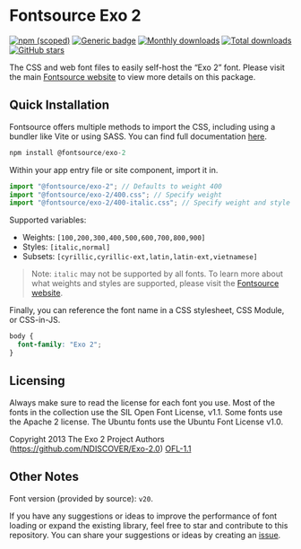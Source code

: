 # Fontsource Exo 2

[![npm (scoped)](https://img.shields.io/npm/v/@fontsource/exo-2?color=brightgreen)](https://www.npmjs.com/package/@fontsource/exo-2) [![Generic badge](https://img.shields.io/badge/fontsource-passing-brightgreen)](https://github.com/fontsource/fontsource) [![Monthly downloads](https://badgen.net/npm/dm/@fontsource/exo-2)](https://github.com/fontsource/fontsource) [![Total downloads](https://badgen.net/npm/dt/@fontsource/exo-2)](https://github.com/fontsource/fontsource) [![GitHub stars](https://img.shields.io/github/stars/fontsource/fontsource.svg?style=social&label=Star)](https://github.com/fontsource/fontsource/stargazers)

The CSS and web font files to easily self-host the “Exo 2” font. Please visit the main [Fontsource website](https://fontsource.org/fonts/exo-2) to view more details on this package.

## Quick Installation

Fontsource offers multiple methods to import the CSS, including using a bundler like Vite or using SASS. You can find full documentation [here](https://fontsource.org/docs/getting-started/introduction).

```javascript
npm install @fontsource/exo-2
```

Within your app entry file or site component, import it in.

```javascript
import "@fontsource/exo-2"; // Defaults to weight 400
import "@fontsource/exo-2/400.css"; // Specify weight
import "@fontsource/exo-2/400-italic.css"; // Specify weight and style
```

Supported variables:
- Weights: `[100,200,300,400,500,600,700,800,900]`
- Styles: `[italic,normal]`
- Subsets: `[cyrillic,cyrillic-ext,latin,latin-ext,vietnamese]`

> Note: `italic` may not be supported by all fonts. To learn more about what weights and styles are supported, please visit the [Fontsource website](https://fontsource.org/fonts/exo-2).

Finally, you can reference the font name in a CSS stylesheet, CSS Module, or CSS-in-JS.

```css
body {
  font-family: "Exo 2";
}
```

## Licensing
Always make sure to read the license for each font you use. Most of the fonts in the collection use the SIL Open Font License, v1.1. Some fonts use the Apache 2 license. The Ubuntu fonts use the Ubuntu Font License v1.0.

Copyright 2013 The Exo 2 Project Authors (https://github.com/NDISCOVER/Exo-2.0)
[OFL-1.1](http://scripts.sil.org/OFL)

## Other Notes
Font version (provided by source): `v20`.

If you have any suggestions or ideas to improve the performance of font loading or expand the existing library, feel free to star and contribute to this repository. You can share your suggestions or ideas by creating an [issue](https://github.com/fontsource/fontsource/issues).